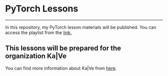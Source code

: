 # PyTorch Lessons
------
In this repository, my PyTorch lesson materials will be published. You can access the playlist from the [link.](https://bit.ly/pytorch_eruimdas)

## This lessons will be prepared for the organization Ka|Ve
You can find more information about Ka|Ve from [here](https://uzay00.github.io/kahve/).
